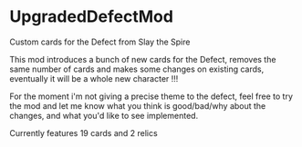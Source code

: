 # UpgradedDefectMod
Custom cards for the Defect from Slay the Spire

This mod introduces a bunch of new cards for the Defect, removes the same number of cards and makes some changes on existing cards, eventually it will be a whole new character !!!

For the moment i'm not giving a precise theme to the defect, feel free to try the mod and let me know what you think is good/bad/why about the changes, and what you'd like to see implemented.

Currently features 19 cards and 2 relics
